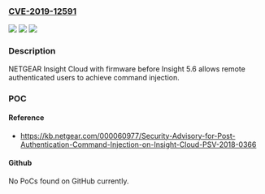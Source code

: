 ### [CVE-2019-12591](https://cve.mitre.org/cgi-bin/cvename.cgi?name=CVE-2019-12591)
![](https://img.shields.io/static/v1?label=Product&message=n%2Fa&color=blue)
![](https://img.shields.io/static/v1?label=Version&message=n%2Fa&color=blue)
![](https://img.shields.io/static/v1?label=Vulnerability&message=n%2Fa&color=brighgreen)

### Description

NETGEAR Insight Cloud with firmware before Insight 5.6 allows remote authenticated users to achieve command injection.

### POC

#### Reference
- https://kb.netgear.com/000060977/Security-Advisory-for-Post-Authentication-Command-Injection-on-Insight-Cloud-PSV-2018-0366

#### Github
No PoCs found on GitHub currently.

